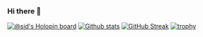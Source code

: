 ### Hi there 👋
<!---
- 🌱 currently learning
💬 Ask me about Python,C/C++,Javascript,PostgreSQL and German 😊.
 
- 🔭 I’m currently working on .
- 👯 I’m looking to collaborate on anything
- 🤔 I’m looking for help with
- 📫 How to reach me: ...
- 😄 Pronouns: ...
- ⚡ Fun fact: 
-->
[![@sid's Holopin board](https://holopin.io/api/user/board?user=sid)](https://holopin.io/@sid)
[![Github stats](https://github-readme-stats.vercel.app/api?username=siddiqkaithodu)](/../..)
[![GitHub Streak](https://github-readme-streak-stats.herokuapp.com?user=siddiqkaithodu&theme=blux)](/../..)
[![trophy](https://github-profile-trophy.vercel.app/?username=siddiqkaithodu)](https://www.github.com/siddiqkaithodu)
